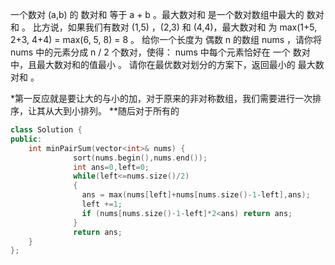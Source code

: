 一个数对 (a,b) 的 数对和 等于 a + b 。最大数对和 是一个数对数组中最大的 数对和 。
比方说，如果我们有数对 (1,5) ，(2,3) 和 (4,4)，最大数对和 为 max(1+5, 2+3, 4+4) = max(6, 5, 8) = 8 。
给你一个长度为 偶数 n 的数组 nums ，请你将 nums 中的元素分成 n / 2 个数对，使得：
nums 中每个元素恰好在 一个 数对中，且最大数对和的值最小 。
请你在最优数对划分的方案下，返回最小的 最大数对和 。

*第一反应就是要让大的与小的加，对于原来的非对称数组，我们需要进行一次排序，让其从大到小排列。
**随后对于所有的

```Cpp
class Solution {
public:
    int minPairSum(vector<int>& nums) {
              sort(nums.begin(),nums.end());
              int ans=0,left=0;
              while(left<=nums.size()/2)
              {
                ans = max(nums[left]+nums[nums.size()-1-left],ans);
                left +=1;
                if (nums[nums.size()-1-left]*2<ans) return ans;
              }
              return ans;
    }
};
```
